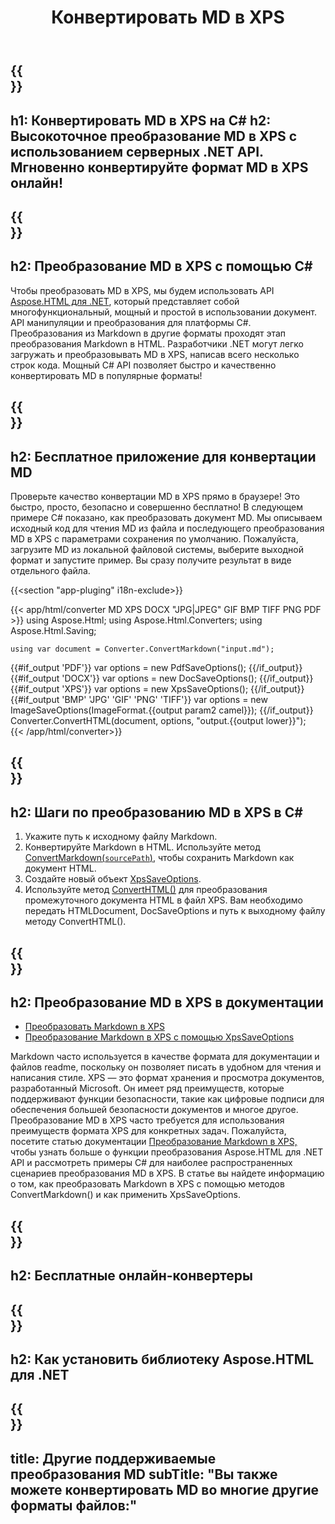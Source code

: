 ﻿---
translation: true
template: /templates/_template-conversion-child.md
title: Конвертировать MD в XPS
description: Пример кода C# для преобразования MD в XPS. Легко используйте API в любом приложении .NET. Попробуйте онлайн Конвертер MD в XPS бесплатно!
url: /net/conversion/md-to-xps/
family: html
platformtag: net
feature: conversion
informat: MD
outformat: XPS
otherformats: PDF DOCX JPEG BMP GIF PNG TIFF HTML
howto: howtoMd
---

{{<section banner>}}
---
h1: Конвертировать MD в XPS на C#
h2: Высокоточное преобразование MD в XPS с использованием серверных .NET API. Мгновенно конвертируйте формат MD в XPS онлайн!
---

{{<section overview>}}
---
h2: Преобразование MD в XPS с помощью C#
---

Чтобы преобразовать MD в XPS, мы будем использовать API [Aspose.HTML для .NET](https://products.aspose.com/html/net/), который представляет собой многофункциональный, мощный и простой в использовании документ. API манипуляции и преобразования для платформы C#. Преобразования из Markdown в другие форматы проходят этап преобразования Markdown в HTML. Разработчики .NET могут легко загружать и преобразовывать MD в XPS, написав всего несколько строк кода. Мощный C# API позволяет быстро и качественно конвертировать MD в популярные форматы!

{{<section demos>}}
---
h2: Бесплатное приложение для конвертации MD
---

Проверьте качество конвертации MD в XPS прямо в браузере! Это быстро, просто, безопасно и совершенно бесплатно! В следующем примере C# показано, как преобразовать документ MD. Мы описываем исходный код для чтения MD из файла и последующего преобразования MD в XPS с параметрами сохранения по умолчанию. Пожалуйста, загрузите MD из локальной файловой системы, выберите выходной формат и запустите пример. Вы сразу получите результат в виде отдельного файла.

{{<section "app-pluging" i18n-exclude>}}

{{< app/html/converter MD XPS DOCX "JPG|JPEG" GIF BMP TIFF PNG PDF >}}
using Aspose.Html;
using Aspose.Html.Converters;
using Aspose.Html.Saving;

    using var document = Converter.ConvertMarkdown("input.md");
{{#if_output 'PDF'}}
    var options = new PdfSaveOptions();
{{/if_output}}
{{#if_output 'DOCX'}}
    var options = new DocSaveOptions();
{{/if_output}}
{{#if_output 'XPS'}}
    var options = new XpsSaveOptions();
{{/if_output}}
{{#if_output 'BMP' 'JPG' 'GIF' 'PNG' 'TIFF'}}
    var options = new ImageSaveOptions(ImageFormat.{{output param2 camel}});
{{/if_output}}
    Converter.ConvertHTML(document, options, "output.{{output lower}}");   
{{< /app/html/converter>}}


{{<section steps>}}
---
h2: Шаги по преобразованию MD в XPS в C#
---

1. Укажите путь к исходному файлу Markdown.
1. Конвертируйте Markdown в HTML. Используйте метод [ConvertMarkdown(`sourcePath`)](https://reference.aspose.com/html/net/aspose.html.converters.converter/convertmarkdown/methods/4), чтобы сохранить Markdown как документ HTML.
1. Создайте новый объект [XpsSaveOptions](https://reference.aspose.com/html/net/aspose.html.saving/xpssaveoptions).
1. Используйте метод [ConvertHTML()](https://reference.aspose.com/html/net/aspose.html.converters/converter/converthtml/) для преобразования промежуточного документа HTML в файл XPS. Вам необходимо передать HTMLDocument, DocSaveOptions и путь к выходному файлу методу ConvertHTML().

{{<section documentation>}}
---
h2: Преобразование MD в XPS в документации
---

 - <a href="https://docs.aspose.com/html/net/converting-between-formats/markdown-to-xps/#convert-markdown-to-xps" target="_blank">Преобразовать Markdown в XPS</a>
 - <a href="https://docs.aspose.com/html/net/converting-between-formats/markdown-to-xps/#convert-markdown-to-xps-using-xpssaveoptions" target="_blank" >Преобразование Markdown в XPS с помощью XpsSaveOptions</a>

Markdown часто используется в качестве формата для документации и файлов readme, поскольку он позволяет писать в удобном для чтения и написания стиле. XPS — это формат хранения и просмотра документов, разработанный Microsoft. Он имеет ряд преимуществ, которые поддерживают функции безопасности, такие как цифровые подписи для обеспечения большей безопасности документов и многое другое. Преобразование MD в XPS часто требуется для использования преимуществ формата XPS для конкретных задач. Пожалуйста, посетите статью документации [Преобразование Markdown в XPS,](https://docs.aspose.com/html/net/converting-between-formats/markdown-to-xps/) чтобы узнать больше о функции преобразования Aspose.HTML для .NET API и рассмотреть примеры C# для наиболее распространенных сценариев преобразования MD в XPS. В статье вы найдете информацию о том, как преобразовать Markdown в XPS с помощью методов ConvertMarkdown() и как применить XpsSaveOptions.

{{<section online-converters>}}
---
h2: Бесплатные онлайн-конвертеры
---

{{<section get-started>}}
---
h2: Как установить библиотеку Aspose.HTML для .NET
---

{{<section other-conversions>}}
---
title: Другие поддерживаемые преобразования MD
subTitle: "Вы также можете конвертировать MD во многие другие форматы файлов:"
---